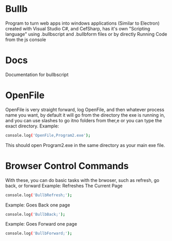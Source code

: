 # Bullb
Program to turn web apps into windows applications (Similar to Electron) created with Visual Studio C#, and CefSharp, has it's own "Scripting language" using .bullbscript and .bullbform files or by directly Running Code from the js console
# Docs
Documentation for bullbscript
# OpenFile
OpenFile is very straight forward, log OpenFile, and then whatever process name you want, by default it will go from the directory the exe is running in, and you can use slashes to go itno folders from ther,e or you can type the exact directory.
Example: 
```sh
console.log('OpenFile,Program2.exe');
```
This should open Program2.exe in the same directory as your main exe file.
# Browser Control Commands
With these, you can do basic tasks with the brwoser, such as refresh, go back, or forward
Example: Refreshes The Current Page
```sh
console.log('BullbRefresh;');
```
Example: Goes Back one page
```sh
console.log('BullbBack;');
```
Example: Goes Forward one page
```sh
console.log('BullbForward;');
```
